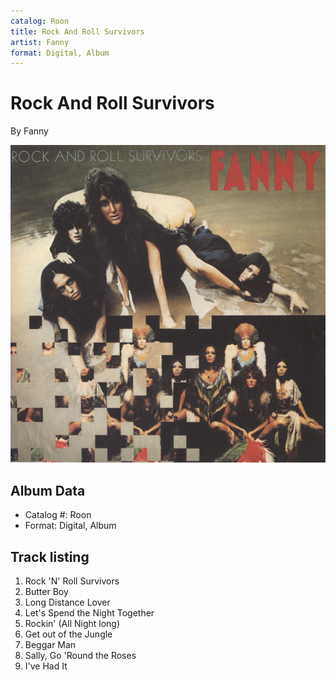 ```yaml
---
catalog: Roon
title: Rock And Roll Survivors
artist: Fanny
format: Digital, Album
---
```


# Rock And Roll Survivors

By Fanny

![](../../assets/albumcovers/Fanny-Rock_And_Roll_Survivors.png)

## Album Data

- Catalog #: Roon
- Format: Digital, Album


## Track listing


1. Rock 'N' Roll Survivors
2. Butter Boy
3. Long Distance Lover
4. Let's Spend the Night Together
5. Rockin' (All Night long)
6. Get out of the Jungle
7. Beggar Man
8. Sally, Go 'Round the Roses
9. I've Had It

